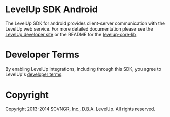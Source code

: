 # LevelUp SDK Android

The LevelUp SDK for android provides client-server communication with the LevelUp web service. For
more detailed documentation please see the [LevelUp developer site](http://developer.thelevelup.com)
or the README for the [levelup-core-lib](levelup-core-lib/README.md).

# Developer Terms

By enabling LevelUp integrations, including through this SDK, you agree to LevelUp's [developer terms](https://www.thelevelup.com/developer-terms).

# Copyright

Copyright 2013-2014 SCVNGR, Inc., D.B.A. LevelUp. All rights reserved.

